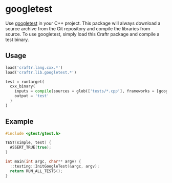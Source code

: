 # googletest

Use [googletest][] in your C++ project. This package will always download
a source archive from the Git repository and compile the libraries from source.
To use googletest, simply load this Craftr package and compile a test binary.

  [googletest]: https://github.com/google/googletest

## Usage

```python
load('craftr.lang.cxx.*')
load('craftr.lib.googletest.*')

test = runtarget(
  cxx_binary(
    inputs = compile(sources = glob(['tests/*.cpp'], frameworks = [googletest])),
    output = 'test'
  )
)
```

## Example

```cpp
#include <gtest/gtest.h>

TEST(simple, test) {
  ASSERT_TRUE(true);
}

int main(int argc, char** argv) {
  ::testing::InitGoogleTest(&argc, argv);
  return RUN_ALL_TESTS();
}
```
